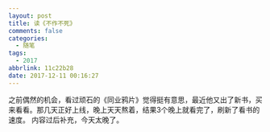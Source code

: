 ```yaml
---
layout: post
title: 读《不作不死》
comments: false
categories:
  - 随笔
tags:
  - 2017
abbrlink: 11c22b28
date: 2017-12-11 00:16:27
---
```


 之前偶然的机会，看过顽石的《同业鸦片》觉得挺有意思，最近他又出了新书，买来看看。那几天正好上线，晚上天天熬着，结果3个晚上就看完了，刷新了看书的速度。
 内容过后补充，今天太晚了。
